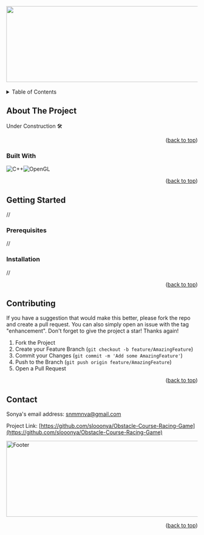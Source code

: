 <a id="readme-top"></a>

<!-- PROJECT LOGO -->
<div align="center">
 <img width="1680" height="200" alt="Banner" src="https://github.com/user-attachments/assets/7181667e-e391-430c-80f4-e71a5b2911ce" />
</div>

<br>
  <details>
    <summary>Table of Contents</summary>
    <ol>
      <li>
        <a href="#about-the-project">About The Project</a>
        <ul>
          <li><a href="#built-with">Built With</a></li>
        </ul>
      </li>
      <li>
        <a href="#getting-started">Getting Started</a>
        <ul>
          <li><a href="#prerequisites">Prerequisites</a></li>
          <li><a href="#installation">Installation</a></li>
        </ul>
      </li>
      <li><a href="#contributing">Contributing</a></li>
      <li><a href="#contact">Contact</a></li>
    </ol>
  </details>


<!-- ABOUT THE PROJECT -->
## About The Project

Under Construction 🛠️

<p align="right">(<a href="#readme-top">back to top</a>)</p>



### Built With

![C++](https://img.shields.io/badge/c++-%2300599C.svg?style=for-the-badge&logo=c%2B%2B&logoColor=white)![OpenGL](https://img.shields.io/badge/OpenGL-%23FFFFFF.svg?style=for-the-badge&logo=opengl)

<p align="right">(<a href="#readme-top">back to top</a>)</p>



<!-- GETTING STARTED -->
## Getting Started

//

### Prerequisites

//

### Installation

//

<p align="right">(<a href="#readme-top">back to top</a>)</p>



<!-- CONTRIBUTING -->
## Contributing

If you have a suggestion that would make this better, please fork the repo and create a pull request. You can also simply open an issue with the tag "enhancement".
Don't forget to give the project a star! Thanks again!

1. Fork the Project
2. Create your Feature Branch (`git checkout -b feature/AmazingFeature`)
3. Commit your Changes (`git commit -m 'Add some AmazingFeature'`)
4. Push to the Branch (`git push origin feature/AmazingFeature`)
5. Open a Pull Request

<p align="right">(<a href="#readme-top">back to top</a>)</p>


<!-- CONTACT -->
## Contact

Sonya's email address: snmmnva@gmail.com

Project Link: [https://github.com/slooonya/Obstacle-Course-Racing-Game](https://github.com/slooonya/Obstacle-Course-Racing-Game)

<img width="1680" height="200" alt="Footer" src="https://github.com/user-attachments/assets/609cec7d-aba1-4d3e-9131-75143515efbc" />

<p align="right">(<a href="#readme-top">back to top</a>)</p>
